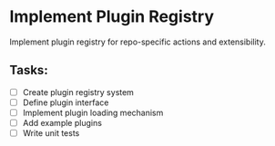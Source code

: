 # Implement Plugin Registry

Implement plugin registry for repo-specific actions and extensibility.

## Tasks:
- [ ] Create plugin registry system
- [ ] Define plugin interface
- [ ] Implement plugin loading mechanism
- [ ] Add example plugins
- [ ] Write unit tests